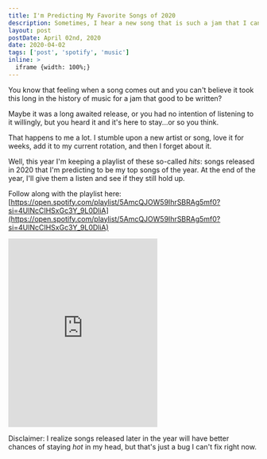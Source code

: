 ```yaml
---
title: I'm Predicting My Favorite Songs of 2020
description: Sometimes, I hear a new song that is such a jam that I can't imagine life without it. We'll see if they hold up at the end of the year.
layout: post
postDate: April 02nd, 2020
date: 2020-04-02
tags: ['post', 'spotify', 'music']
inline: >
  iframe {width: 100%;}
---
```

You know that feeling when a song comes out and you can't believe it took this long in the history of music for a jam that good to be written?

Maybe it was a long awaited release, or you had no intention of listening to it willingly, but you heard it and it's here to stay...or so you think.

That happens to me a lot. I stumble upon a new artist or song, love it for weeks, add it to my current rotation, and then I forget about it.

Well, this year I'm keeping a playlist of these so-called _hits_: songs released in 2020 that I'm predicting to be my top songs of the year. At the end of the year, I'll give them a listen and see if they still hold up.

Follow along with the playlist here: [https://open.spotify.com/playlist/5AmcQJOW59IhrSBRAg5mf0?si=4UlNcCIHSxGc3Y_9L0DliA](https://open.spotify.com/playlist/5AmcQJOW59IhrSBRAg5mf0?si=4UlNcCIHSxGc3Y_9L0DliA)

<iframe title="My Spotify playlist of my favorite songs of 2020" src="https://open.spotify.com/embed/playlist/5AmcQJOW59IhrSBRAg5mf0" width="300" height="380" frameborder="0" allowtransparency="true" allow="encrypted-media"></iframe>

Disclaimer: I realize songs released later in the year will have better chances of staying _hot_ in my head, but that's just a bug I can't fix right now.

